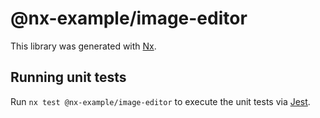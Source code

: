 # @nx-example/image-editor

This library was generated with [Nx](https://nx.dev).

## Running unit tests

Run `nx test @nx-example/image-editor` to execute the unit tests via [Jest](https://jestjs.io).
